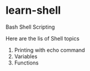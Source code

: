 # learn-shell

Bash Shell Scripting

Here are the lis of Shell topics

1. Printing with echo command
2. Variables
3. Functions